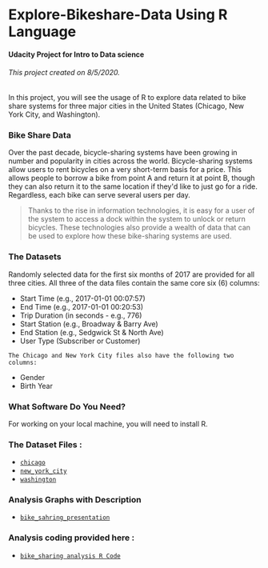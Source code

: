 # Explore-Bikeshare-Data Using R Language
#### Udacity Project for Intro to Data science
###### This project created on 8/5/2020.
In this project, you will see the usage of R to explore data related to bike share systems for three major cities in the United States (Chicago, New York City, and Washington).

### Bike Share Data
Over the past decade, bicycle-sharing systems have been growing in number and popularity in cities across the world. Bicycle-sharing systems allow users to rent bicycles on a very short-term basis for a price. This allows people to borrow a bike from point A and return it at point B, though they can also return it to the same location if they'd like to just go for a ride. Regardless, each bike can serve several users per day.

>
> Thanks to the rise in information technologies, it is easy for a user of the system to access a dock within the system to unlock or return bicycles. These technologies also provide a wealth of data that can be used to explore how these bike-sharing systems are used.
>

### The Datasets
Randomly selected data for the first six months of 2017 are provided for all three cities. All three of the data files contain the same core six (6) columns:

* Start Time (e.g., 2017-01-01 00:07:57)
* End Time (e.g., 2017-01-01 00:20:53)
* Trip Duration (in seconds - e.g., 776)
* Start Station (e.g., Broadway & Barry Ave)
* End Station (e.g., Sedgwick St & North Ave)
* User Type (Subscriber or Customer)
>
` The Chicago and New York City files also have the following two columns: `
* Gender
* Birth Year

 ### What Software Do You Need?
 For working on your local machine, you will need to install R.

### The Dataset Files :
* [`chicago`](https://github.com/hagar912/Explore-Bikeshare-Data---R/blob/master/dataset.zip)
* [`new_york_city`](https://github.com/hagar912/Explore-Bikeshare-Data---R/blob/master/dataset.zip)
* [`washington`](https://github.com/hagar912/Explore-Bikeshare-Data---R/blob/master/dataset.zip)

### Analysis Graphs with Description
* [`bike_sahring_presentation`](https://github.com/hagar912/Explore-Bikeshare-Data---R/blob/master/bike_sahring_presentation.pdf)


### Analysis coding provided here :
* [`bike_sharing analysis R Code`](https://github.com/hagar912/Explore-Bikeshare-Data---R/blob/master/bike_sharing.R)





 
